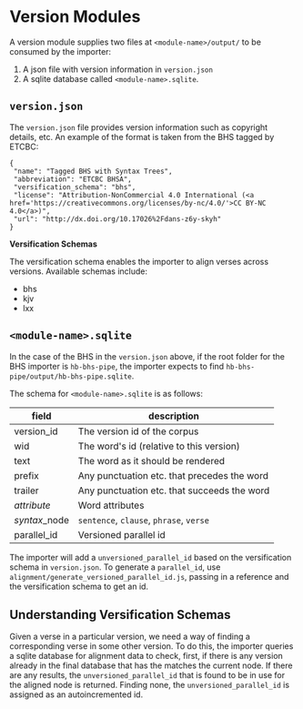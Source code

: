 # Version Modules

A version module supplies two files at `<module-name>/output/` to be consumed by the importer:

1. A json file with version information in `version.json`
1. A sqlite database called `<module-name>.sqlite`.

## `version.json`

The `version.json` file provides version information such as copyright details, etc. An example of the format is taken from the BHS tagged by ETCBC:

```
{
 "name": "Tagged BHS with Syntax Trees",
 "abbreviation": "ETCBC BHSA",
 "versification_schema": "bhs",
 "license": "Attribution-NonCommercial 4.0 International (<a href='https://creativecommons.org/licenses/by-nc/4.0/'>CC BY-NC 4.0</a>)",
 "url": "http://dx.doi.org/10.17026%2Fdans-z6y-skyh"
}
```

**Versification Schemas**

The versification schema enables the importer to align verses across versions. Available schemas include:

 - bhs
 - kjv
 - lxx

## `<module-name>.sqlite`

In the case of the BHS in the `version.json` above, if the root folder for the BHS importer is `hb-bhs-pipe`, the importer expects to find `hb-bhs-pipe/output/hb-bhs-pipe.sqlite`.

The schema for `<module-name>.sqlite` is as follows:

| field | description |
|---|---|
| version_id | The version id of the corpus |
| wid | The word's id (relative to this version) |
| text | The word as it should be rendered |
| prefix | Any punctuation etc. that precedes the word |
| trailer | Any punctuation etc. that succeeds the word |
| *attribute* | Word attributes |
| *syntax*_node | `sentence`, `clause`, `phrase`, `verse`  |
| parallel_id | Versioned parallel id |

The importer will add a `unversioned_parallel_id` based on the versification schema in `version.json`. To generate a `parallel_id`, use `alignment/generate_versioned_parallel_id.js`, passing in a reference and the versification schema to get an id.

## Understanding Versification Schemas

Given a verse in a particular version, we need a way of finding a corresponding verse in some other version. To do this, the importer queries a sqlite database for alignment data to check, first, if there is any version already in the final database that has the matches the current node. If there are any results, the `unversioned_parallel_id` that is found to be in use for the aligned node is returned. Finding none, the `unversioned_parallel_id` is assigned as an autoincremented id.
